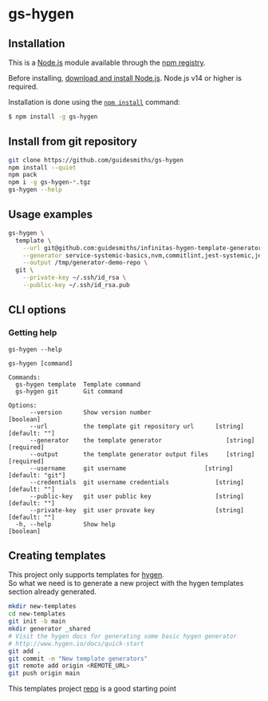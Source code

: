 # gs-hygen

## Installation

This is a [Node.js](https://nodejs.org/en/) module available through the
[npm registry](https://www.npmjs.com/).

Before installing, [download and install Node.js](https://nodejs.org/en/download/).
Node.js v14 or higher is required.

Installation is done using the
[`npm install`](https://docs.npmjs.com/getting-started/installing-npm-packages-locally) command:

```bash
$ npm install -g gs-hygen
```

## Install from git repository

```bash
git clone https://github.com/guidesmiths/gs-hygen
npm install --quiet
npm pack
npm i -g gs-hygen-*.tgz
gs-hygen --help
```

## Usage examples

```bash
gs-hygen \
  template \
    --url git@github.com:guidesmiths/infinitas-hygen-template-generators.git \
    --generator service-systemic-basics,nvm,commitlint,jest-systemic,jest-systemic-mock-bus \
    --output /tmp/generator-demo-repo \
  git \
    --private-key ~/.ssh/id_rsa \
    --public-key ~/.ssh/id_rsa.pub
```

## CLI options

### Getting help
```
gs-hygen --help
```
```
gs-hygen [command]

Commands:
  gs-hygen template  Template command
  gs-hygen git       Git command

Options:
      --version      Show version number                               [boolean]
      --url          the template git repository url      [string] [default: ""]
      --generator    the template generator                  [string] [required]
      --output       the template generator output files     [string] [required]
      --username     git username                      [string] [default: "git"]
      --credentials  git username credentials             [string] [default: ""]
      --public-key   git user public key                  [string] [default: ""]
      --private-key  git user provate key                 [string] [default: ""]
  -h, --help         Show help                                         [boolean]
```

## Creating templates

This project only supports templates for <a href="https://www.npmjs.com/package/hygen">hygen</a>.
<br />
So what we need is to generate a new project with the hygen templates section already generated.

```bash
mkdir new-templates
cd new-templates
git init -b main
mkdir generator _shared
# Visit the hygen docs for generating some basic hygen generator
# http://www.hygen.io/docs/quick-start
git add .
git commit -m "New template generators"
git remote add origin <REMOTE_URL>
git push origin main
```

This templates project <a href="https://github.com/guidesmiths/infinitas-hygen-template-generators">repo</a> is a good starting point

